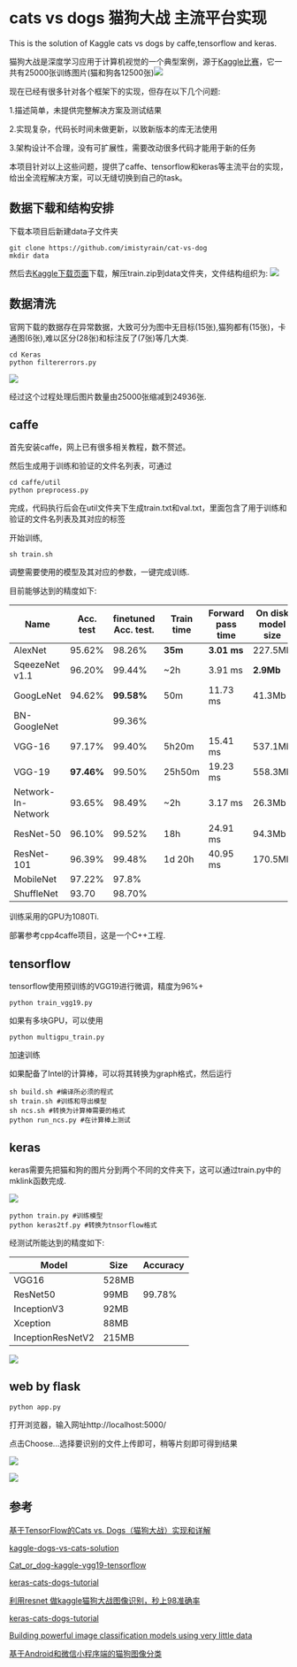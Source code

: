 # cats vs dogs 猫狗大战 主流平台实现

This is the solution of Kaggle cats vs dogs by caffe,tensorflow and keras.

猫狗大战是深度学习应用于计算机视觉的一个典型案例，源于[Kaggle比赛](https://www.kaggle.com/c/dogs-vs-cats)，它一共有25000张训练图片(猫和狗各12500张)![](https://i.imgur.com/v7E4fut.jpg)

现在已经有很多针对各个框架下的实现，但存在以下几个问题:

1.描述简单，未提供完整解决方案及测试结果

2.实现复杂，代码长时间未做更新，以致新版本的库无法使用

3.架构设计不合理，没有可扩展性，需要改动很多代码才能用于新的任务

本项目针对以上这些问题，提供了caffe、tensorflow和keras等主流平台的实现，给出全流程解决方案，可以无缝切换到自己的task。


## 数据下载和结构安排

下载本项目后新建data子文件夹


	git clone https://github.com/imistyrain/cat-vs-dog
	mkdir data

然后去[Kaggle下载页面](https://www.kaggle.com/c/dogs-vs-cats/data)下载，解压train.zip到data文件夹，文件结构组织为:
![](https://i.imgur.com/NpdKPKs.jpg)

## 数据清洗

官网下载的数据存在异常数据，大致可分为图中无目标(15张),猫狗都有(15张)，卡通图(6张),难以区分(28张)和标注反了(7张)等几大类.

	cd Keras
	python filtererrors.py

![](https://i.imgur.com/BqpIVsh.jpg)

经过这个过程处理后图片数量由25000张缩减到24936张.

## caffe

首先安装caffe，网上已有很多相关教程，数不赘述。

然后生成用于训练和验证的文件名列表，可通过

	cd caffe/util
	python preprocess.py

完成，代码执行后会在util文件夹下生成train.txt和val.txt，里面包含了用于训练和验证的文件名列表及其对应的标签

开始训练,

	sh train.sh

调整需要使用的模型及其对应的参数，一键完成训练.

目前能够达到的精度如下:


Name| Acc. test | finetuned Acc. test. | Train time | Forward pass time | On disk model size | Year | Paper
------------------ | --- | --- | --- | --- | --- | --- | ---
AlexNet | 95.62%  | 98.26% | **35m** | **3.01 ms** | 227.5Mb | 2012 | [link](http://papers.nips.cc/paper/4824-imagenet-classification-with-deep-convolutional-neural-networks.pdf)
SqeezeNet v1.1 | 96.20% | 99.44% | ~2h | 3.91 ms| **2.9Mb** | 2016 | [link](http://arxiv.org/pdf/1602.07360v3.pdf)
GoogLeNet | 94.62% | **99.58%** | 50m | 11.73 ms | 41.3Mb | 2014 | [link](http://www.cs.unc.edu/~wliu/papers/GoogLeNet.pdf)
BN-GoogleNet | |99.36% |
VGG-16 | 97.17% | 99.40% | 5h20m | 15.41 ms | 537.1Mb | 2014 | [link](http://arxiv.org/pdf/1409.1556.pdf)
VGG-19 | **97.46%** | 99.50% | 25h50m | 19.23 ms | 558.3Mb | 2014 | [link](http://arxiv.org/pdf/1409.1556.pdf)
Network-In-Network | 93.65% | 98.49% | ~2h | 3.17 ms | 26.3Mb | 2014 | [link](http://arxiv.org/pdf/1312.4400v3.pdf)
ResNet-50 | 96.10% | 99.52% | 18h | 24.91 ms | 94.3Mb | 2015 | [link](https://arxiv.org/pdf/1512.03385.pdf)
ResNet-101 | 96.39% | 99.48% | 1d 20h | 40.95 ms | 170.5Mb | 2015 | [link](https://arxiv.org/pdf/1512.03385.pdf)
MobileNet | 97.22% | 97.8%
ShuffleNet | 93.70 |98.70% |

训练采用的GPU为1080Ti.

部署参考cpp4caffe项目，这是一个C++工程.


## tensorflow

tensorflow使用预训练的VGG19进行微调，精度为96%+

	python train_vgg19.py

如果有多块GPU，可以使用

	python multigpu_train.py

加速训练

如果配备了Intel的计算棒，可以将其转换为graph格式，然后运行

	sh build.sh #编译所必须的程式
	sh train.sh #训练和导出模型
	sh ncs.sh #转换为计算棒需要的格式
	python run_ncs.py #在计算棒上测试

## keras

keras需要先把猫和狗的图片分到两个不同的文件夹下，这可以通过train.py中的mklink函数完成.

![](https://i.imgur.com/lQXG8vC.jpg)

	python train.py #训练模型
	python keras2tf.py #转换为tnsorflow格式

经测试所能达到的精度如下:


Model |	Size |	Accuracy
--- | --- | --- 
VGG16 |	528MB |	
ResNet50 |	99MB |	99.78%
InceptionV3 |	92MB |	
Xception |	88MB |	
InceptionResNetV2 |	215MB |	

![](https://i.imgur.com/xn47OvN.jpg)

## web by flask

	python app.py

打开浏览器，输入网址http://localhost:5000/

点击Choose...选择要识别的文件上传即可，稍等片刻即可得到结果


![](https://i.imgur.com/wBA6uuh.jpg)

![](https://i.imgur.com/plU8eue.jpg)

## 参考

[基于TensorFlow的Cats vs. Dogs（猫狗大战）实现和详解](https://blog.csdn.net/qq_16137569/article/details/72802387)

[kaggle-dogs-vs-cats-solution](https://github.com/mrgloom/kaggle-dogs-vs-cats-solution)

[Cat_or_dog-kaggle-vgg19-tensorflow](https://github.com/2012013382/Cat_or_dog-kaggle-vgg19-tensorflow)

[keras-cats-dogs-tutorial](https://github.com/jkjung-avt/keras-cats-dogs-tutorial)

[利用resnet 做kaggle猫狗大战图像识别，秒上98准确率](https://blog.csdn.net/shizhengxin123/article/details/72473245)

[keras-cats-dogs-tutorial](https://github.com/jkjung-avt/keras-cats-dogs-tutorial)

[Building powerful image classification models using very little data](https://blog.keras.io/building-powerful-image-classification-models-using-very-little-data.html)

[基于Android和微信小程序端的猫狗图像分类](https://github.com/wlkdb/dogs_vs_cats)